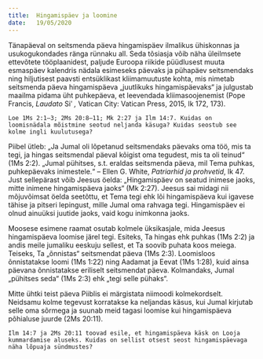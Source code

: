 ```yaml
---
title:  Hingamispäev ja loomine
date:   19/05/2020
---
```


Tänapäeval on seitsmenda päeva hingamispäev ilmalikus ühiskonnas ja usukogukondades ränga rünnaku all. Seda tõsiasja võib näha üleilmsete ettevõtete tööplaanidest, paljude Euroopa riikide püüdlusest muuta esmaspäev kalendris nädala esimeseks päevaks ja pühapäev seitsmendaks ning hiljutisest paavsti entsüklikast kliimamuutuste kohta, mis nimetab seitsmenda päeva hingamispäeva „juutlikuks hingamispäevaks“ ja julgustab maailma pidama üht puhkepäeva, et leevendada kliimasoojenemist (Pope Francis, _Laudato_ Siʹ _,_ Vatican City: Vatican Press, 2015, lk 172, 173).

`Loe 1Ms 2:1–3; 2Ms 20:8–11; Mk 2:27 ja Ilm 14:7. Kuidas on loomisnädala mõistmine seotud neljanda käsuga? Kuidas seostub see kolme ingli kuulutusega?`

Piibel ütleb: „Ja Jumal oli lõpetanud seitsmendaks päevaks oma töö, mis ta tegi, ja hingas seitsmendal päeval kõigist oma tegudest, mis ta oli teinud“ (1Ms 2:2). „Jumal pühitses, s.t. eraldas seitsmenda päeva, mil Tema puhkas, puhkepäevaks inimestele.“ – Ellen G. White, _Patriarhid ja prohvetid_, lk 47. Just sellepärast võib Jeesus öelda: „Hingamispäev on seatud inimese jaoks, mitte inimene hingamispäeva jaoks“ (Mk 2:27). Jeesus sai midagi nii mõjuvõimsat öelda seetõttu, et Tema tegi ehk lõi hingamispäeva kui igavese tähise ja pitseri lepingust, mille Jumal oma rahvaga tegi. Hingamispäev ei olnud ainuüksi juutide jaoks, vaid kogu inimkonna jaoks.

Moosese esimene raamat osutab kolmele üksikasjale, mida Jeesus hingamispäeva loomise järel tegi. Esiteks, Ta hingas ehk puhkas (1Ms 2:2) ja andis meile jumaliku eeskuju sellest, et Ta soovib puhata koos meiega. Teiseks, Ta „õnnistas“ seitsmendat päeva (1Ms 2:3). Loomisloos õnnistatakse loomi (1Ms 1:22) ning Aadamat ja Eevat (1Ms 1:28), kuid ainsa päevana õnnistatakse eriliselt seitsmendat päeva. Kolmandaks, Jumal „pühitses seda“ (1Ms 2:3) ehk „tegi selle pühaks“.

Mitte ühtki teist päeva Piiblis ei märgistata niimoodi kolmekordselt. Neidsamu kolme tegevust korratakse ka neljandas käsus, kui Jumal kirjutab selle oma sõrmega ja suunab meid tagasi loomise kui hingamispäeva põhialuse juurde (2Ms 20:11).

`Ilm 14:7 ja 2Ms 20:11 toovad esile, et hingamispäeva käsk on Looja kummardamise aluseks. Kuidas on sellist otsest seost hingamispäevaga näha lõpuaja sündmustes?`
